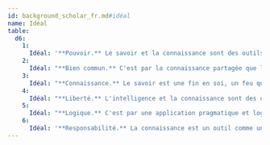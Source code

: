 ```yaml
---
id: background_scholar_fr.md#idéal
name: Idéal
table:
  d6:
    1:
      Idéal: '**Pouvoir.** Le savoir et la connaissance sont des outils indispensables du pouvoir.'
    2:
      Idéal: "**Bien commun.** C'est par la connaissance partagée que l'homme s'extrait de l'ornière et illumine son chemin par la vérité."
    3:
      Idéal: "**Connaissance.** Le savoir est une fin en soi, un feu qui ne s'éteint jamais."
    4:
      Idéal: "**Liberté.** L'intelligence et la connaissance sont des outils qui permettent à l'esprit de se libérer de toute contrainte."
    5:
      Idéal: "**Logique.** C'est par une application pragmatique et logique des connaissances que l'homme peut s'améliorer."
    6:
      Idéal: '**Responsabilité.** La connaissance est un outil comme un autre, qui doit être employé avec discernement.'
---
```


